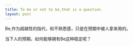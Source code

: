 ```yaml
---
title: To be or not to be,that is a question.
layout: post
---
```

Be,作为超越性的指代，和不熟悉感，只是在预期中被人拿来用的。

当下人的预期，如何能够拥有Be这种稳定呢？